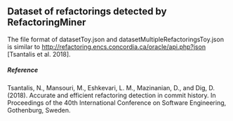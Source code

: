 
## Dataset of refactorings detected by RefactoringMiner

The file format of datasetToy.json and datasetMultipleRefactoringsToy.json is similar to http://refactoring.encs.concordia.ca/oracle/api.php?json [Tsantalis et al. 2018].


##### Reference
Tsantalis, N., Mansouri, M., Eshkevari, L. M., Mazinanian, D., and Dig, D. (2018). Accurate and efficient refactoring detection in commit history. In Proceedings of the 40th International Conference on Software Engineering, Gothenburg, Sweden.
